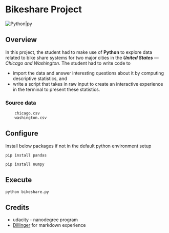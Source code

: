 # Bikeshare Project

![Python|py](https://encrypted-tbn0.gstatic.com/images?q=tbn:ANd9GcQ4GSKovH6-EhYXjEGHsRxYldOWgg1-8xnw0O0zyobjvw&s)

## Overview

In this project, the student had to make use of **Python** to explore data related to 
bike share systems for two major cities in the _**United States** — Chicago and Washington_.
The student had to write code to
- import the data and answer interesting questions about it by computing descriptive statistics, and 
- write a script that takes in raw input to create an interactive experience in the terminal to present these statistics.

### Source data
``` 
    chicago.csv
    washington.csv
```
## Configure

Install below packages if not in the default python environment setup

``pip install pandas``

``pip install numpy``

## Execute

``python bikeshare.py``

## Credits

- udacity - nanodegree program
- [Dillinger](https://dillinger.io/) for markdown experience
